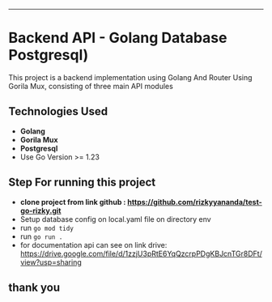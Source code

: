 ---
# Backend API - Golang Database Postgresql)
This project is a backend implementation using Golang And Router Using Gorila Mux, consisting of three main API modules

## Technologies Used
- **Golang**
- **Gorila Mux**
- **Postgresql**
- Use Go Version >= 1.23

## Step For running this project
- **clone project from link github : https://github.com/rizkyyananda/test-go-rizky.git**
- Setup database config on local.yaml file on directory env
- run ``go mod tidy``
- run ``go run .``
- for documentation api can see on link drive: https://drive.google.com/file/d/1zzjU3pRtE6YqQzcrpPDgKBJcnTGr8DFt/view?usp=sharing

## thank you